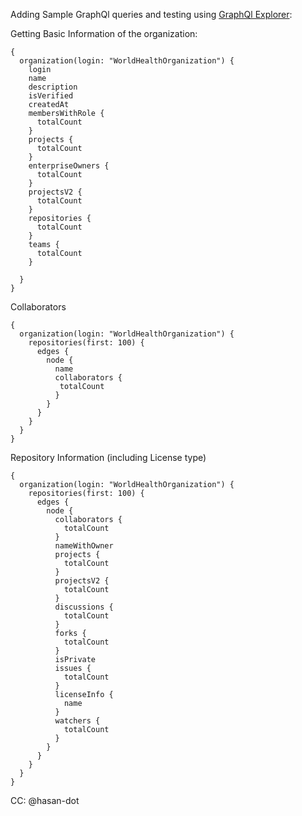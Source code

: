 Adding Sample GraphQl queries and testing using [GraphQl Explorer](https://docs.github.com/en/graphql/overview/explorer):

Getting Basic Information of the organization:

```
{
  organization(login: "WorldHealthOrganization") {
    login
    name
    description
    isVerified
    createdAt
    membersWithRole {
      totalCount
    }
    projects {
      totalCount
    }
    enterpriseOwners {
      totalCount
    }
    projectsV2 {
      totalCount
    }
    repositories {
      totalCount
    }
    teams {
      totalCount
    }

  }
}
```

Collaborators

```
{
  organization(login: "WorldHealthOrganization") {
    repositories(first: 100) {
      edges {
        node {
          name
          collaborators {
           totalCount
          }
        }
      }
    }
  }
}
```

Repository Information (including License type)

```
{
  organization(login: "WorldHealthOrganization") {
    repositories(first: 100) {
      edges {
        node {
          collaborators {
            totalCount
          }
          nameWithOwner
          projects {
            totalCount
          }
          projectsV2 {
            totalCount
          }
          discussions {
            totalCount
          }
          forks {
            totalCount
          }
          isPrivate
          issues {
            totalCount
          }
          licenseInfo {
            name
          }
          watchers {
            totalCount
          }
        }
      }
    }
  }
}
```

CC: @hasan-dot
